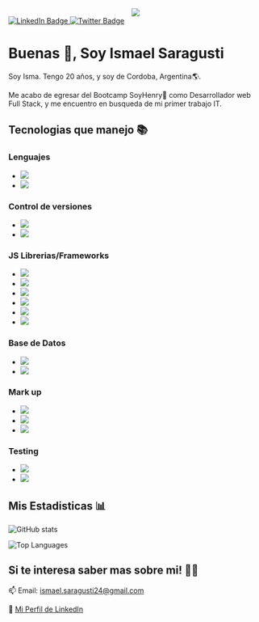 <div id="header" align="center">
  <img src="https://res.cloudinary.com/dlekwh1wn/image/upload/v1679711016/banner-portfolio.png" />
</div>

<div id="badges">
  <a target="_blank" href="https://www.linkedin.com/in/ismael-saragusti-664260213/">
    <img src="https://img.shields.io/badge/LinkedIn-blue?style=for-the-badge&logo=linkedin&logoColor=white" alt="LinkedIn Badge"/>
  </a>
  <a target="_blank" href="https://twitter.com/ismaadev">
    <img src="https://img.shields.io/badge/Twitter-blue?style=for-the-badge&logo=twitter&logoColor=white" alt="Twitter Badge"/>
  </a>
</div>

#  Buenas 👋, Soy Ismael Saragusti

Soy Isma. Tengo 20 años, y soy de Cordoba, Argentina🌎.

Me acabo de egresar del Bootcamp SoyHenry💛 como Desarrollador web Full Stack, y me encuentro en busqueda de mi primer trabajo IT.

##  Tecnologias que manejo 📚

###  Lenguajes

- ![](https://img.shields.io/badge/-JavaScript-informational?style=flat&logo=JavaScript&logoColor=white&color=2b75ed)
- ![](https://img.shields.io/badge/-TypeScript-informational?style=flat&logo=TypeScript&logoColor=white&color=2b75ed)

###  Control de versiones

- ![](https://img.shields.io/badge/-Git-informational?style=flat&logo=Git&logoColor=white&color=2b75ed)
- ![](https://img.shields.io/badge/-GitHub-informational?style=flat&logo=GitHub&logoColor=white&color=2b75ed)

###  JS Librerias/Frameworks
- ![](https://img.shields.io/badge/-Express-informational?style=flat&logo=Express&logoColor=white&color=2b75ed)
- ![](https://img.shields.io/badge/-React-informational?style=flat&logo=React&logoColor=white&color=2b75ed)
- ![](https://img.shields.io/badge/-Node-informational?style=flat&logo=Nodedotjs&logoColor=white&color=2b75ed)
- ![](https://img.shields.io/badge/-Redux-informational?style=flat&logo=Redux&logoColor=white&color=2b75ed)
- ![](https://img.shields.io/badge/-Sequelize-informational?style=flat&logo=Sequelize&logoColor=white&color=2b75ed)
- ![](https://img.shields.io/badge/-Webpack-informational?style=flat&logo=Webpack&logoColor=white&color=2b75ed)

###  Base de Datos
- ![](https://img.shields.io/badge/-MongoDB-informational?style=flat&logo=MongoDB&logoColor=white&color=2b75ed)
- ![](https://img.shields.io/badge/-PostgreSQL-informational?style=flat&logo=PostgreSQL&logoColor=white&color=2b75ed)

###  Mark up

- ![](https://img.shields.io/badge/-CSS3-informational?style=flat&logo=CSS3&logoColor=white&color=2b75ed)
- ![](https://img.shields.io/badge/-HTML5-informational?style=flat&logo=HTML5&logoColor=white&color=2b75ed)
- ![](https://img.shields.io/badge/-SCSS-informational?style=flat&logo=SASS&logoColor=white&color=2b75ed)

###  Testing
- ![](https://img.shields.io/badge/-Jest-informational?style=flat&logo=Jest&logoColor=white&color=2b75ed)
- ![](https://img.shields.io/badge/-Mocha-informational?style=flat&logo=Mocha&logoColor=white&color=2b75ed)

##  Mis Estadisticas 📊

![GitHub stats](https://github-readme-stats.vercel.app/api?username=Ismox1440)

![Top Languages](https://github-readme-stats.vercel.app/api/top-langs/?username=Ismox1440&layout=compact)

##  Si te interesa saber mas sobre mi! ✍🏽

📫 Email: ismael.saragusti24@gmail.com 

🧷 [Mi Perfil de LinkedIn](https://www.linkedin.com/in/ismael-saragusti-664260213/) 
